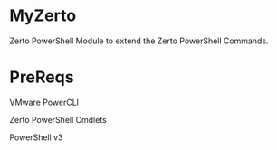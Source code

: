 MyZerto
=======

Zerto PowerShell Module to extend the Zerto PowerShell Commands.

PreReqs
=======

VMware PowerCLI

Zerto PowerShell Cmdlets

PowerShell v3

